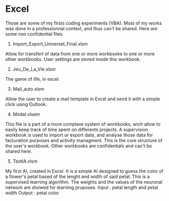 # Excel
Those are some of my firsts coding experiments (VBA). Most of my works was done in a professionnal context, and thus can't be shared.
Here are some non confidential files.


1) Import_Export_Universel_Final.xlsm

  Allow for transfert of data from one or more workbooks to one or more other workbooks.
  User settings are stored inside this workbook.
  
  
2) Jeu_De_La_Vie.xlsm

  The game of life, in excel.
  
  
3) Mail_auto.xlsm

  Allow the user to create a mail template in Excel and send it with a simple click using Outlook.
  
  
4) Model.xlsem

  This file is a part of a more complexe system of workbooks, wich allow to easily keep track of time spent on differents projects.
  A supervision workbook is used to import or export data, and analyse those data for facturation purposes and activity managment.
  This is the core structure of the user's workbook. Other workbooks are confidentials and can't be shared here.  


5) TestIA.xlsm

  My first AI, created in Excel.
  It is a simple AI designed to guess the color of a flower's petal based of the lenght and width of said petal.
  This is a supervised learning algorithm.
  The weights and the values of the neuronal network are showed for learning pruposes.
  Input : petal length and petal width
  Output : petal color
